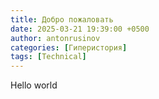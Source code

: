 ```yaml
---
title: Добро пожаловать
date: 2025-03-21 19:39:00 +0500
author: antonrusinov
categories: [Гиперистория]
tags: [Technical]
---
```

Hello world
